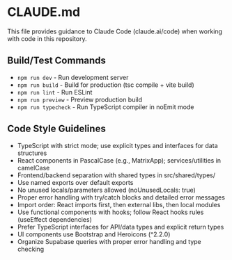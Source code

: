 # CLAUDE.md

This file provides guidance to Claude Code (claude.ai/code) when working with code in this repository.

## Build/Test Commands
- `npm run dev` - Run development server
- `npm run build` - Build for production (tsc compile + vite build)
- `npm run lint` - Run ESLint
- `npm run preview` - Preview production build
- `npm run typecheck` - Run TypeScript compiler in noEmit mode

## Code Style Guidelines
- TypeScript with strict mode; use explicit types and interfaces for data structures
- React components in PascalCase (e.g., MatrixApp); services/utilities in camelCase
- Frontend/backend separation with shared types in src/shared/types/
- Use named exports over default exports
- No unused locals/parameters allowed (noUnusedLocals: true)
- Proper error handling with try/catch blocks and detailed error messages
- Import order: React imports first, then external libs, then local modules
- Use functional components with hooks; follow React hooks rules (useEffect dependencies)
- Prefer TypeScript interfaces for API/data types and explicit return types
- UI components use Bootstrap and Heroicons (^2.2.0)
- Organize Supabase queries with proper error handling and type checking